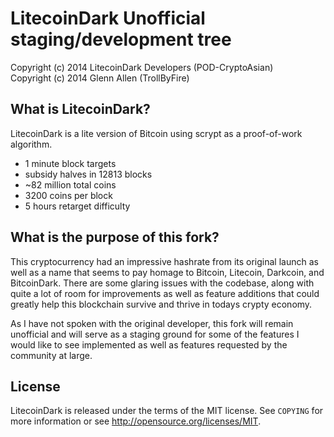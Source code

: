 LitecoinDark Unofficial staging/development tree
=======

Copyright (c) 2014 LitecoinDark Developers (POD-CryptoAsian)   
Copyright (c) 2014 Glenn Allen (TrollByFire)

What is LitecoinDark?
----------------

LitecoinDark is a lite version of Bitcoin using scrypt as a proof-of-work algorithm.
 - 1 minute block targets
 - subsidy halves in 12813 blocks 
 - ~82 million total coins
 - 3200 coins per block
 - 5 hours retarget difficulty

What is the purpose of this fork?
--------------------------------

This cryptocurrency had an impressive hashrate from its original launch as well
as a name that seems to pay homage to Bitcoin, Litecoin, Darkcoin, and BitcoinDark.
There are some glaring issues with the codebase, along with quite a lot of room
for improvements as well as feature additions that could greatly help this
blockchain survive and thrive in todays crypty economy.

As I have not spoken with the original developer, this fork will remain unofficial
and will serve as a staging ground for some of the features I would like to see
implemented as well as features requested by the community at large.

License
-------

LitecoinDark is released under the terms of the MIT license. See `COPYING` for more
information or see http://opensource.org/licenses/MIT.



